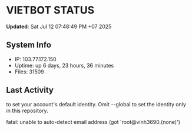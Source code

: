 # VIETBOT STATUS
**Updated**: Sat Jul 12 07:48:49 PM +07 2025

## System Info
- IP: 103.77.172.150
- Uptime: up 6 days, 23 hours, 36 minutes
- Files: 31509

## Last Activity

to set your account's default identity.
Omit --global to set the identity only in this repository.

fatal: unable to auto-detect email address (got 'root@vinh3690.(none)')
